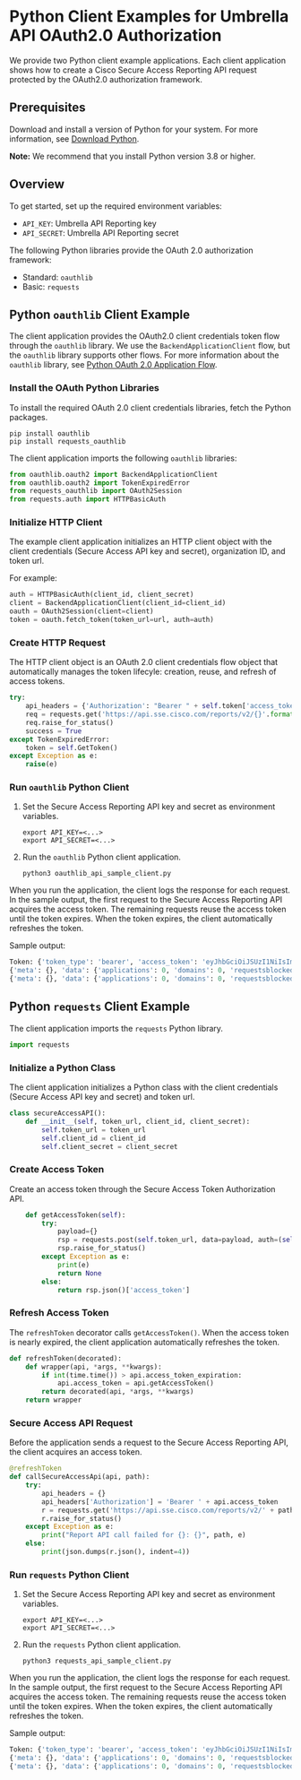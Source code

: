 # Python Client Examples for Umbrella API OAuth2.0 Authorization

We provide two Python client example applications. Each client application shows how to create a Cisco Secure Access Reporting API request protected by the OAuth2.0 authorization framework.

## Prerequisites

Download and install a version of Python for your system. For more information, see [Download Python](https://www.python.org/downloads/).

**Note:** We recommend that you install Python version 3.8 or higher.

## Overview

To get started, set up the required environment variables:

* `API_KEY`: Umbrella API Reporting key
* `API_SECRET`: Umbrella API Reporting secret

The following Python libraries provide the OAuth 2.0 authorization framework:

* Standard: `oauthlib`
* Basic: `requests`

## Python `oauthlib` Client Example

The client application provides the OAuth2.0 client credentials token flow through the `oauthlib` library. We use the `BackendApplicationClient` flow, but the `oauthlib` library supports other flows. For more information about the `oauthlib` library, see [Python OAuth 2.0 Application Flow](https://requests-oauthlib.readthedocs.io/en/latest/oauth2_workflow.html#backend-application-flow).

### Install the OAuth Python Libraries

To install the required OAuth 2.0 client credentials libraries, fetch the Python packages.

```shell
pip install oauthlib
pip install requests_oauthlib
```

The client application imports the following `oauthlib` libraries:

```python
from oauthlib.oauth2 import BackendApplicationClient
from oauthlib.oauth2 import TokenExpiredError
from requests_oauthlib import OAuth2Session
from requests.auth import HTTPBasicAuth
```

### Initialize HTTP Client

The example client application initializes an HTTP client object with the client credentials (Secure Access API key and secret), organization ID, and token url.

For example:

```python
auth = HTTPBasicAuth(client_id, client_secret)
client = BackendApplicationClient(client_id=client_id)
oauth = OAuth2Session(client=client)
token = oauth.fetch_token(token_url=url, auth=auth)
```

### Create HTTP Request

The HTTP client object is an OAuth 2.0 client credentials flow object that automatically manages the token lifecyle: creation, reuse, and refresh of access tokens.

```python
try:
    api_headers = {'Authorization': "Bearer " + self.token['access_token']}
    req = requests.get('https://api.sse.cisco.com/reports/v2/{}'.format(end_point), headers=api_headers)
    req.raise_for_status()
    success = True
except TokenExpiredError:
    token = self.GetToken()
except Exception as e:
    raise(e)
```

### Run `oauthlib` Python Client

1. Set the Secure Access Reporting API key and secret as environment variables.

   ```shell
   export API_KEY=<...>
   export API_SECRET=<...>
   ```

1. Run the `oauthlib` Python client application.

   ```shell
   python3 oauthlib_api_sample_client.py
   ```

When you run the application, the client logs the response for each request. In the sample output, the first request to the Secure Access Reporting API acquires the access token. The remaining requests reuse the access token until the token expires. When the token expires, the client automatically refreshes the token.

Sample output:

```python
Token: {'token_type': 'bearer', 'access_token': 'eyJhbGciOiJSUzI1NiIsImtpZCI6IjIwMTktMDEtMDEiLCJ0eXAiOiJKV1QifQ.eyJleHAiOjE2Mjk5Mzc3MTUsImlhdCI6MTYyOTkzNDExNSwiaXNzIjoidW1icmVsbGEtYXV0aHovYXV0aHN2YyIsIm5iZiI6MTYyOTkzNDExNSwic3ViIjoib3JnLzU3MjE4NzgvdXNlci8xMTgxODU2NCIsInNjb3BlIjoicm9sZTpyb290LWFkbWluIiwiYXV0aHpfZG9uZSI6ZmFsc2V9.mh3OoJV4Wzjv04SSkiDi6rR65Zrd9aigV0K5ciPvF5a2aiy0tKdlLpT_ty0NBxh5ojyt9iO5588Ntu5GzzWvDbGgtdrkus1pMNU92IUioN4cF2Y4yCLooshFfDjiwccuJd8afmD1o6miZ4Tzqg906ZGq5KEwfclzA9lPwmkalpGkQDCYFRCtQWXWIKVHPNhgpZjf1lAgUwDngSvwJHC_KRb1MICHgiM_SolhwIz66ISkdIm_aRKeTK5EAWW0RCBEQx0E2kY1AHVyahrKDZMPV-tQEPxAEaiMhQKqHtJUbITTYt7LQzQZ6aOrOaS-Stip6_lLgcGIPXOUmGFEjg1Vvg', 'expires_in': 3600, 'expires_at': 1629937714.8636105}
{'meta': {}, 'data': {'applications': 0, 'domains': 0, 'requestsblocked': 0, 'filetypes': 0, 'requests': 0, 'policycategories': 0, 'requestsallowed': 0, 'categories': 0, 'identitytypes': 0, 'applicationsblocked': 0, 'files': 0, 'identities': 0, 'policyrequests': 0, 'applicationsallowed': 0}}
{'meta': {}, 'data': {'applications': 0, 'domains': 0, 'requestsblocked': 0, 'filetypes': 0, 'requests': 0, 'policycategories': 0, 'requestsallowed': 0, 'categories': 0, 'identitytypes': 0, 'applicationsblocked': 0, 'files': 0, 'identities': 0, 'policyrequests': 0, 'applicationsallowed': 0}}
```

## Python `requests` Client Example

The client application imports the `requests` Python library.

```python
import requests
```

### Initialize a Python Class

The client application initializes a Python class with the client credentials (Secure Access API key and secret) and token url.

```python
class secureAccessAPI():
    def __init__(self, token_url, client_id, client_secret):
        self.token_url = token_url
        self.client_id = client_id
        self.client_secret = client_secret
```

### Create Access Token

Create an access token through the Secure Access Token Authorization API.

```python
    def getAccessToken(self):
        try:
            payload={}
            rsp = requests.post(self.token_url, data=payload, auth=(self.client_id, self.client_secret))
            rsp.raise_for_status()
        except Exception as e:
            print(e)
            return None
        else:
            return rsp.json()['access_token']
```

### Refresh Access Token

The `refreshToken` decorator calls `getAccessToken()`. When the access token is nearly expired, the client application automatically refreshes the token.

```python
def refreshToken(decorated):
    def wrapper(api, *args, **kwargs):
        if int(time.time()) > api.access_token_expiration:
            api.access_token = api.getAccessToken()
        return decorated(api, *args, **kwargs)
    return wrapper
```

### Secure Access API Request

Before the application sends a request to the Secure Access Reporting API, the client acquires an access token.

```python
@refreshToken
def callSecureAccessApi(api, path):
    try:
        api_headers = {}
        api_headers['Authorization'] = 'Bearer ' + api.access_token
        r = requests.get('https://api.sse.cisco.com/reports/v2/' + path, headers=api_headers)
        r.raise_for_status()
    except Exception as e:
        print("Report API call failed for {}: {}", path, e)
    else:
        print(json.dumps(r.json(), indent=4))
```

### Run `requests` Python Client

1. Set the Secure Access Reporting API key and secret as environment variables.

   ```shell
   export API_KEY=<...>
   export API_SECRET=<...>
   ```

1. Run the `requests` Python client application.

   ```shell
   python3 requests_api_sample_client.py
   ```

When you run the application, the client logs the response for each request. In the sample output, the first request to the Secure Access Reporting API acquires the access token. The remaining requests reuse the access token until the token expires. When the token expires, the client automatically refreshes the token.

Sample output:

```python
Token: {'token_type': 'bearer', 'access_token': 'eyJhbGciOiJSUzI1NiIsImtpZCI6IjIwMTktMDEtMDEiLCJ0eXAiOiJKV1QifQ.eyJleHAiOjE2Mjk5Mzc3MTUsImlhdCI6MTYyOTkzNDExNSwiaXNzIjoidW1icmVsbGEtYXV0aHovYXV0aHN2YyIsIm5iZiI6MTYyOTkzNDExNSwic3ViIjoib3JnLzU3MjE4NzgvdXNlci8xMTgxODU2NCIsInNjb3BlIjoicm9sZTpyb290LWFkbWluIiwiYXV0aHpfZG9uZSI6ZmFsc2V9.mh3OoJV4Wzjv04SSkiDi6rR65Zrd9aigV0K5ciPvF5a2aiy0tKdlLpT_ty0NBxh5ojyt9iO5588Ntu5GzzWvDbGgtdrkus1pMNU92IUioN4cF2Y4yCLooshFfDjiwccuJd8afmD1o6miZ4Tzqg906ZGq5KEwfclzA9lPwmkalpGkQDCYFRCtQWXWIKVHPNhgpZjf1lAgUwDngSvwJHC_KRb1MICHgiM_SolhwIz66ISkdIm_aRKeTK5EAWW0RCBEQx0E2kY1AHVyahrKDZMPV-tQEPxAEaiMhQKqHtJUbITTYt7LQzQZ6aOrOaS-Stip6_lLgcGIPXOUmGFEjg1Vvg', 'expires_in': 3600, 'expires_at': 1629937714.8636105}
{'meta': {}, 'data': {'applications': 0, 'domains': 0, 'requestsblocked': 0, 'filetypes': 0, 'requests': 0, 'policycategories': 0, 'requestsallowed': 0, 'categories': 0, 'identitytypes': 0, 'applicationsblocked': 0, 'files': 0, 'identities': 0, 'policyrequests': 0, 'applicationsallowed': 0}}
{'meta': {}, 'data': {'applications': 0, 'domains': 0, 'requestsblocked': 0, 'filetypes': 0, 'requests': 0, 'policycategories': 0, 'requestsallowed': 0, 'categories': 0, 'identitytypes': 0, 'applicationsblocked': 0, 'files': 0, 'identities': 0, 'policyrequests': 0, 'applicationsallowed': 0}}
```
